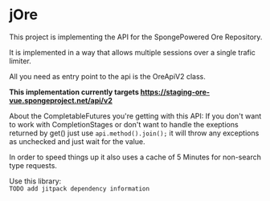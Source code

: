 # jOre

This project is implementing the API for the SpongePowered Ore Repository.

It is implemented in a way that allows multiple sessions over a single trafic limiter.

All you need as entry point to the api is the OreApiV2 class.

**This implementation currently targets https://staging-ore-vue.spongeproject.net/api/v2**

About the CompletableFutures you're getting with this API:
If you don't want to work with CompletionStages or don't want to handle the exeptions returned by get()
just use `api.method().join();` it will throw any exceptions as unchecked and just wait for the value.

In order to speed things up it also uses a cache of 5 Minutes for non-search type requests.

Use this library:  
`TODO add jitpack dependency information`